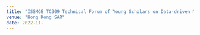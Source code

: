 ```yaml
---
title: "ISSMGE TC309 Technical Forum of Young Scholars on Data-driven Modelling of Soil Behaviours with Geotechnical Applications"
venue: "Hong Kong SAR"
date: 2022-11-
---
```

